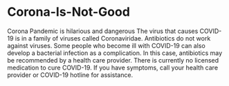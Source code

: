 # Corona-Is-Not-Good
Corona Pandemic is hilarious and dangerous
The virus that causes COVID-19 is in a family of viruses called Coronaviridae. Antibiotics do not work against viruses.
Some people who become ill with COVID-19 can also develop a bacterial infection as a complication. In this case, antibiotics may be recommended by a health care provider.
There is currently no licensed medication to cure COVID-19. If you have symptoms, call your health care provider or COVID-19 hotline for assistance.
